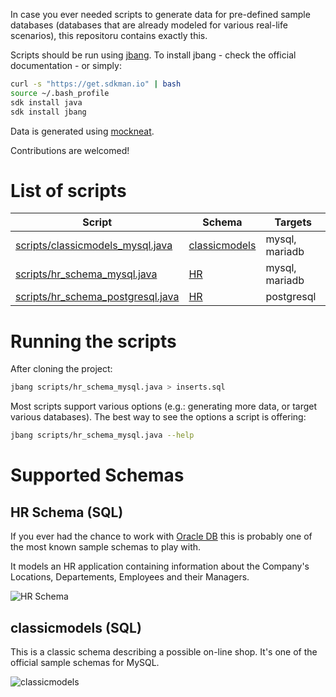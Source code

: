 In case you ever needed scripts to generate data for pre-defined sample databases (databases that are already modeled for various real-life scenarios), this repositoru contains exactly this.

Scripts should be run using [jbang](https://github.com/jbangdev/jbang).
To install jbang - check the official documentation - or simply:

```sh
curl -s "https://get.sdkman.io" | bash 
source ~/.bash_profile
sdk install java 
sdk install jbang
```

Data is generated using [mockneat](https://www.mockneat.com).

Contributions are welcomed!

# List of scripts

| Script | Schema | Targets |
| ------ | ------ | ------- |
| [scripts/classicmodels_mysql.java](https://github.com/nomemory/neat-sample-databases-generators/blob/main/scripts/classicmodels_mysql.java) | [classicmodels](#classicmodels-sql) | mysql, mariadb |
| [scripts/hr_schema_mysql.java](https://github.com/nomemory/neat-sample-databases-generators/blob/main/scripts/hr_schema_mysql.java) | [HR](#hr-schema-sql) | mysql, mariadb |
| [scripts/hr_schema_postgresql.java](https://github.com/nomemory/neat-sample-databases-generators/blob/main/scripts/hr_schema_postgresql.java) | [HR](#hr-schema-sql) | postgresql |

# Running the scripts

After cloning the project:

```sh
jbang scripts/hr_schema_mysql.java > inserts.sql
```

Most scripts support various options (e.g.: generating more data, or target various databases). The best way to see the options a script is offering:

```sh
jbang scripts/hr_schema_mysql.java --help
```

# Supported Schemas

## HR Schema (SQL)

If you ever had the chance to work with [Oracle DB](https://www.oracle.com/ro/database/technologies/) this is probably one of the most known sample schemas to play with. 

It models an HR application containing information about the Company's Locations, Departements, Employees and their Managers.

![HR Schema](https://github.com/nomemory/neat-sample-databases-generators/blob/main/assets/hr-schema.png)

## classicmodels (SQL)

This is a classic schema describing a possible on-line shop. 
It's one of the official sample schemas for MySQL.

![classicmodels](https://github.com/nomemory/neat-sample-databases-generators/blob/main/assets/classicmodels_schema.png)
